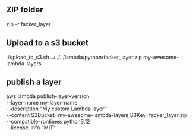 ## ZIP folder
zip -r facker_layer  .

## Upload to a s3 bucket
./upload_to_s3.sh  ../../../lambda/python/facker_layer.zip my-awesome-lambda-layers

## publish a layer


aws lambda publish-layer-version \
  --layer-name my-layer-name \
  --description "My custom Lambda layer" \
  --content S3Bucket=my-awesome-lambda-layers,S3Key=facker_layer.zip \
  --compatible-runtimes python3.12\
  --license-info "MIT"